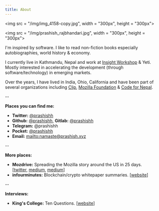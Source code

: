 ```yaml
---
title: About
---
```


<img src = "/img/img_4158-copy.jpg", width = "300px", height = "300px">

<img src = "/img/prashish_rajbhandari.jpg", width = "300px", height = "300px">

I'm inspired by software. I like to read non-fiction books especially autobiographies, world history & economy.

I currently live in Kathmandu, Nepal and work at [Insight Workshop](https://insightworkshop.io/) & Yeti. Mostly interested in accelerating the development (through software/technology) in emerging markets.

Over the years, I have lived in India, Ohio, California and have been part of several organizations including [Clip](https://clip.mx/), [Mozilla Foundation](https://reps.mozilla.org/) & [Code for Nepal](http://codefornepal.org).

\--

**Places you can find me:**

* **Twitter:** [@prashishh](https://twitter.com/prashishh)
* **Github:** [@prashishh](https://github.com/prashishh), **Gitlab:** [@prashishh](https://gitlab.com/prashishh)
* **Telegram:** @prashishh
* **Pocket:** [@prashishh](https://getpocket.com/@prashishh)
* **Email:** <mailto:namaste@prashish.xyz>

\--

**More places:**

* **Mozdrive:** Spreading the Mozilla story around the US in 25 days. [[twitter](https://twitter.com/mozdrive), [medium](https://medium.com/@prashishh/the-plan-after-mozdrive-24aacb9cf2d5), [medium](https://medium.com/@prashishh/how-mozdrive-started-af56d4be8a82)]
* **infourminutes:** Blockchain/crypto whitepaper summaries. [[website](https://infourminutes.co/)]

\--

**Interviews:**

* **King's College:** Ten Questions. [[website](https://www.kingscollege.edu.np/tenquestions-with-prashish-rajbhandari/)]
